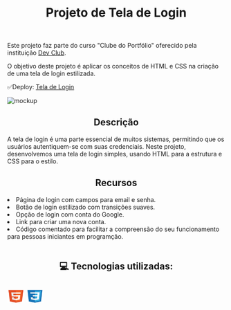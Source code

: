 <h1 align="center"> Projeto de Tela de Login </h1> <br>

<p> Este projeto faz parte do curso "Clube do Portfólio" oferecido pela instituição <a href="https://rodolfomori.com.br/devclub" > Dev Club</a>.</p> 
  
  O objetivo deste projeto é aplicar os conceitos de HTML e CSS na criação de uma tela de login estilizada.
  
✅Deploy: <a href="https://mleilane.github.io/WebPage-Tela-De-Login/"> Tela de Login </a> <br>

<img src="https://github.com/mleilane/ClubPortfolio_TelaLogin/blob/main/img/mockup.png?raw=true" alt=mockup>

 <h2 align="center">  Descrição </h2>
A tela de login é uma parte essencial de muitos sistemas, permitindo que os usuários autentiquem-se com suas credenciais. Neste projeto, desenvolvemos uma tela de login simples, usando HTML para a estrutura e CSS para o estilo.

<h2 align="center"> Recursos </h2>
<li> Página de login com campos para email e senha. </li>
<li> Botão de login estilizado com transições suaves. </li>
<li> Opção de login com conta do Google.</li>
<li>Link para criar uma nova conta. </li>
<li> Código comentado para facilitar a compreensão do seu funcionamento para pessoas iniciantes em programção.</li> <br>




 <h2 align="center"> 💻 Tecnologias utilizadas: </h2>
<div style="display: inline_block"><br>
<img align="center" alt="Maria-HTML" height="30" width="40" src="https://raw.githubusercontent.com/devicons/devicon/master/icons/html5/html5-original.svg">
<img align="center" alt="Maria-CSS" height="30" width="40" src="https://raw.githubusercontent.com/devicons/devicon/master/icons/css3/css3-original.svg" >
</div>
<br>



  

